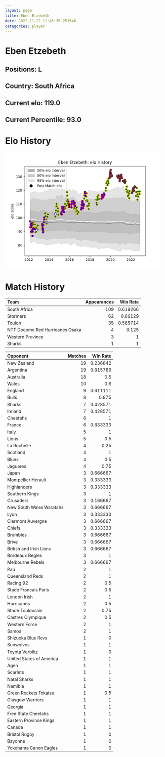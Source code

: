 ```yaml
---  
layout: page  
title: Eben Etzebeth  
date: 2022-11-22 11:45:35.251546  
categories: player  
---
```

# Eben Etzebeth

## Positions: L

## Country: South Africa

## Current elo: 119.0

## Current Percentile: 93.0

# Elo History


![elo history](history_EbenEtzebeth.png)
# Match History


| Team                            |   Appearances |   Win Rate |
|:--------------------------------|--------------:|-----------:|
| South Africa                    |           109 |   0.619266 |
| Stormers                        |            62 |   0.66129  |
| Toulon                          |            35 |   0.585714 |
| NTT Docomo Red Hurricanes Osaka |             4 |   0.125    |
| Western Province                |             3 |   1        |
| Sharks                          |             1 |   1        |

| Opponent                 |   Matches |   Win Rate |
|:-------------------------|----------:|-----------:|
| New Zealand              |        19 |   0.236842 |
| Argentina                |        19 |   0.815789 |
| Australia                |        18 |   0.5      |
| Wales                    |        10 |   0.6      |
| England                  |         9 |   0.611111 |
| Bulls                    |         8 |   0.875    |
| Sharks                   |         7 |   0.428571 |
| Ireland                  |         7 |   0.428571 |
| Cheetahs                 |         6 |   1        |
| France                   |         6 |   0.833333 |
| Italy                    |         5 |   1        |
| Lions                    |         5 |   0.5      |
| La Rochelle              |         4 |   0.25     |
| Scotland                 |         4 |   1        |
| Blues                    |         4 |   0.5      |
| Jaguares                 |         4 |   0.75     |
| Japan                    |         3 |   0.666667 |
| Montpellier Herault      |         3 |   0.333333 |
| Highlanders              |         3 |   0.333333 |
| Southern Kings           |         3 |   1        |
| Crusaders                |         3 |   0.166667 |
| New South Wales Waratahs |         3 |   0.666667 |
| Lyon                     |         3 |   0.333333 |
| Clermont Auvergne        |         3 |   0.666667 |
| Chiefs                   |         3 |   0.333333 |
| Brumbies                 |         3 |   0.666667 |
| Brive                    |         3 |   0.666667 |
| British and Irish Lions  |         3 |   0.666667 |
| Bordeaux Begles          |         3 |   1        |
| Melbourne Rebels         |         3 |   0.666667 |
| Pau                      |         2 |   1        |
| Queensland Reds          |         2 |   1        |
| Racing 92                |         2 |   0.5      |
| Stade Francais Paris     |         2 |   0.5      |
| London Irish             |         2 |   1        |
| Hurricanes               |         2 |   0.5      |
| Stade Toulousain         |         2 |   0.75     |
| Castres Olympique        |         2 |   0.5      |
| Western Force            |         2 |   1        |
| Samoa                    |         2 |   1        |
| Shizuoka Blue Revs       |         1 |   0        |
| Sunwolves                |         1 |   1        |
| Toyota Verblitz          |         1 |   0        |
| United States of America |         1 |   1        |
| Agen                     |         1 |   1        |
| Scarlets                 |         1 |   1        |
| Natal Sharks             |         1 |   1        |
| Namibia                  |         1 |   1        |
| Green Rockets Tokatsu    |         1 |   0.5      |
| Glasgow Warriors         |         1 |   1        |
| Georgia                  |         1 |   1        |
| Free State Cheetahs      |         1 |   1        |
| Eastern Province Kings   |         1 |   1        |
| Canada                   |         1 |   1        |
| Bristol Rugby            |         1 |   0        |
| Bayonne                  |         1 |   0        |
| Yokohama Canon Eagles    |         1 |   0        |